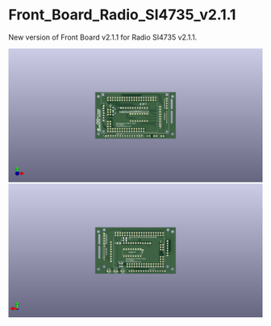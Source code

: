 # Front_Board_Radio_SI4735_v2.1.1
New version of Front Board v2.1.1 for Radio SI4735 v2.1.1.


![Top view](https://github.com/EthicalEarth/Front_Board_Radio_SI4735_v2.1.1/blob/main/Gerber/Control_Board.png)
![Bottom view](https://github.com/EthicalEarth/Front_Board_Radio_SI4735_v2.1.1/blob/main/Gerber/Control_Board_b.png)
